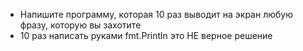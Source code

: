 - Напишите программу, которая 10 раз выводит на экран любую фразу, которую вы захотите
- 10 раз написать руками fmt.Println это НЕ верное решение
